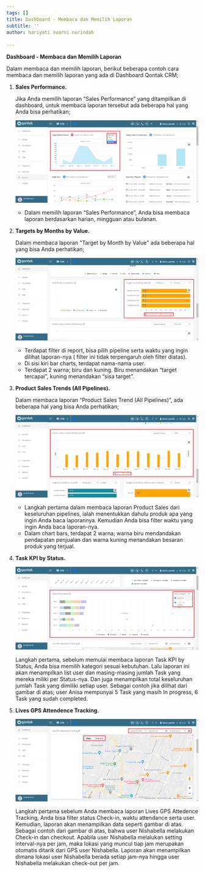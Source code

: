 ```yaml
---
tags: []
title: Dashboard - Membaca dan Memilih Laporan
subtitle: ''
author: hariyati suarni nurindah

---
```

**Dashboard - Membaca dan Memilih Laporan**

Dalam membaca dan memilih laporan, berikut beberapa contoh cara membaca dan memilih laporan yang ada di Dashboard Qontak CRM;

1. **Sales Performance.**

   Jika Anda memilih laporan “Sales Performance” yang ditampilkan di dashboard, untuk membaca laporan tersebut ada beberapa hal yang Anda bisa perhatikan;

   ![](/uploads/screenshot-22.png)
   * Dalam memilih laporan “Sales Performance”, Anda bisa membaca laporan berdasarkan harian, mingguan atau bulanan.
2. **Targets by Months by Value.**

   Dalam membaca laporan "Target by Month by Value" ada beberapa hal yang bisa Anda perhatikan;

   ![](/uploads/screenshot-18.png)
   * Terdapat filter di report, bisa pilih pipeline serta waktu yang ingin dilihat laporan-nya ( filter ini tidak terpengaruh oleh filter diatas).
   * Di sisi kiri bar charts, terdapat nama-nama user.
   * Terdapat 2 warna; biru dan kuning. Biru menandakan “target tercapai”, kuning menandakan “sisa target”.
3. **Product Sales Trends (All Pipelines).**

   Dalam membaca laporan “Product Sales Trend (All Pipelines)”, ada beberapa hal yang bisa Anda perhatikan;

   ![](/uploads/screenshot-13.png)
   * Langkah pertama dalam membaca laporan Product Sales dari keseluruhan pipelines, ialah menentukkan dahulu produk apa yang ingin Anda baca laporannya. Kemudian Anda bisa filter waktu yang ingin Anda baca laporan-nya.
   * Dalam chart bars, terdapat 2 warna; warna biru mendandakan pendapatan penjualan dan warna kuning menandakan besaran produk yang terjual.
4. **Task KPI by Status.**

   ![](/uploads/screenshot-16.png)

   Langkah pertama, sebelum memulai membaca laporan Task KPI by Status, Anda bisa memilih kategori sesuai kebutuhan. Lalu laporan ini akan menampilkan list user dan masing-masing jumlah Task yang mereka miliki per Status-nya. Dan juga menampilkan total keseluruhan jumlah Task yang dimiliki setiap user. Sebagai contoh jika dilihat dari gambar di atas; user Anisa mempunyai 5 Task yang masih In progress, 6 Task yang sudah completed.
5. **Lives GPS Attendence Tracking.**

   ![](/uploads/screenshot-19.png)

   Langkah pertama sebelum Anda membaca laporan Lives GPS Attedence Tracking, Anda bisa filter status Check-in, waktu attendance serta user. Kemudian, laporan akan menampilkan data seperti gambar di atas. Sebagai contoh dari gambar di atas, bahwa user Nishabella melakukan Check-in dan checkout. Apabila user Nishabella melalukan setting interval-nya per jam, maka lokasi yang muncul tiap jam merupakan otomatis ditarik dari GPS user Nishabella. Laporan akan menampilkan dimana lokasi user Nishabella berada setiap jam-nya hingga user Nishabella melakukan check-out per jam.